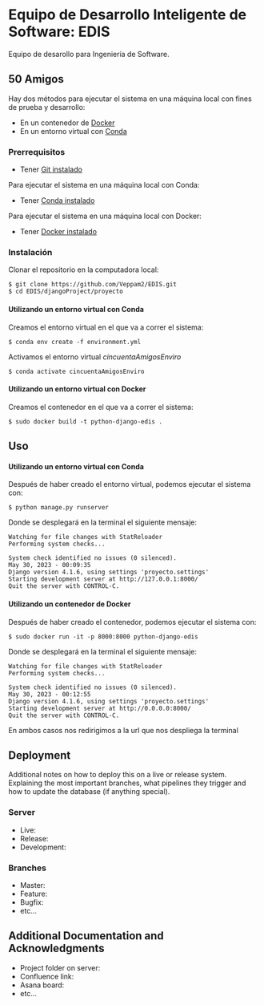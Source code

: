 # Equipo de Desarrollo Inteligente de Software: EDIS

Equipo de desarollo para Ingeniería de Software. 

## 50 Amigos
Hay dos métodos para ejecutar el sistema en una máquina local con fines de prueba y desarrollo:
  * En un contenedor de <a href="https://www.docker.com/" target="_blank">Docker</a>
  * En un entorno virtual con <a href="https://docs.conda.io/en/latest/" target="_blank">Conda</a>

### Prerrequisitos
* Tener <a href="https://git-scm.com/book/en/v2/Getting-Started-Installing-Git" target="_blank"> Git instalado</a>


Para ejecutar el sistema en una máquina local con Conda:
* Tener <a href="https://docs.conda.io/projects/conda/en/latest/user-guide/install/index.html" target="_blank"> Conda instalado</a>

Para ejecutar el sistema en una máquina local con Docker:
* Tener <a href="https://docs.docker.com/desktop/" target="_blank"> Docker instalado</a>


### Instalación

Clonar el repositorio en la computadora local:

```
$ git clone https://github.com/Veppam2/EDIS.git
$ cd EDIS/djangoProject/proyecto
```
#### Utilizando un entorno virtual con Conda
Creamos el entorno virtual en el que va a correr el sistema:
```
$ conda env create -f environment.yml
```
Activamos el entorno virtual _cincuentaAmigosEnviro_
```
$ conda activate cincuentaAmigosEnviro
```
#### Utilizando un entorno virtual con Docker

Creamos el contenedor en el que va a correr el sistema:
```
$ sudo docker build -t python-django-edis .
```
## Uso
#### Utilizando un entorno virtual con Conda
Después de haber creado el entorno virtual, podemos ejecutar el sistema con:
```
$ python manage.py runserver
```
Donde se desplegará en la terminal el siguiente mensaje:
```
Watching for file changes with StatReloader
Performing system checks...

System check identified no issues (0 silenced).
May 30, 2023 - 00:09:35
Django version 4.1.6, using settings 'proyecto.settings'
Starting development server at http://127.0.0.1:8000/
Quit the server with CONTROL-C.
```

#### Utilizando un contenedor de Docker
Después de haber creado el contenedor, podemos ejecutar el sistema con:
```
$ sudo docker run -it -p 8000:8000 python-django-edis
```
Donde se desplegará en la terminal el siguiente mensaje:
```
Watching for file changes with StatReloader
Performing system checks...

System check identified no issues (0 silenced).
May 30, 2023 - 00:12:55
Django version 4.1.6, using settings 'proyecto.settings'
Starting development server at http://0.0.0.0:8000/
Quit the server with CONTROL-C.
```
En ambos casos nos redirigimos a la url que nos despliega la terminal
## Deployment

Additional notes on how to deploy this on a live or release system. Explaining the most important branches, what pipelines they trigger and how to update the database (if anything special).

### Server

* Live:
* Release:
* Development:

### Branches

* Master:
* Feature:
* Bugfix:
* etc...

## Additional Documentation and Acknowledgments

* Project folder on server:
* Confluence link:
* Asana board:
* etc...
